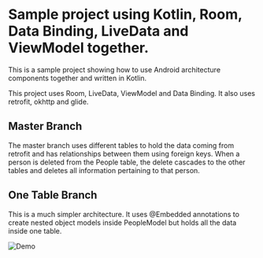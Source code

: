 <h1>Sample project using Kotlin, Room, Data Binding, LiveData and ViewModel together.</h1>

<p>This is a sample project showing how to use Android architecture components together and written in Kotlin.</p>

<p>This project uses Room,  LiveData, ViewModel and Data Binding. It also uses retrofit, okhttp and glide.</p>

<h2>Master Branch</h2>

<p> The master branch uses different tables to hold the data coming from retrofit and has relationships between them using foreign keys. When a person is deleted from the People table, the delete cascades to the other tables and deletes all information pertaining to that person.</p>

<h2>One Table Branch</h2>

<p> This is a much simpler architecture. It uses @Embedded annotations to create nested object models inside PeopleModel but holds all the data inside one table.</p>

![Demo](Demo.gif)
